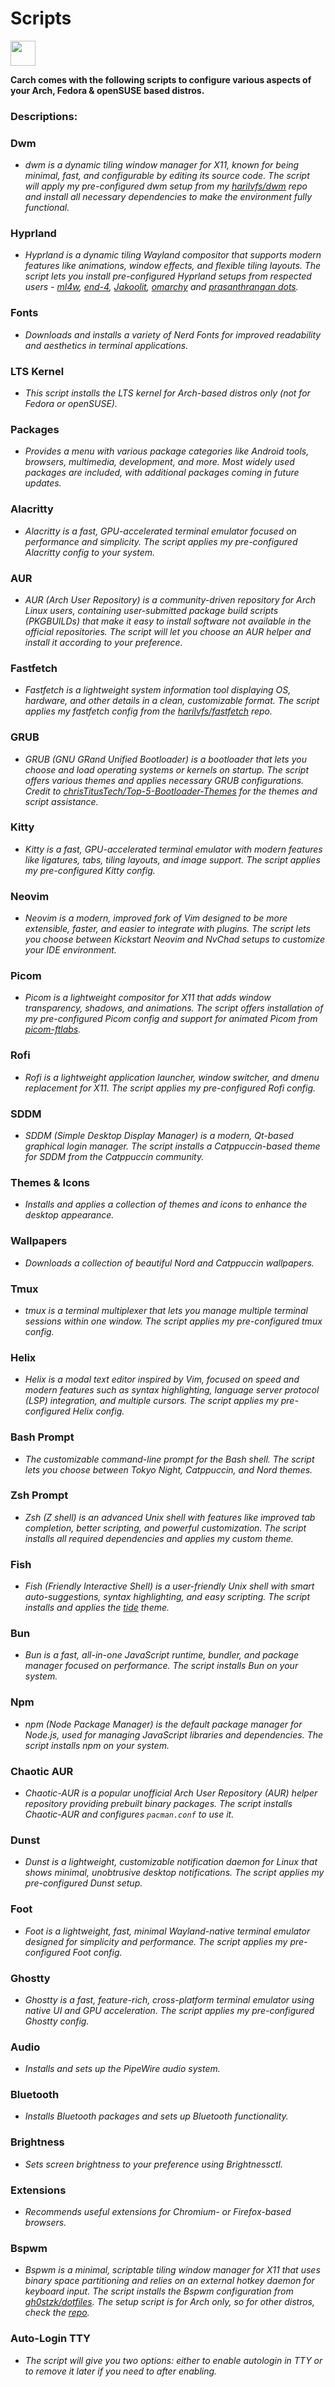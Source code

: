 # Scripts

<img src="https://cdn-icons-png.flaticon.com/128/3721/3721643.png" width="40" />

**Carch comes with the following scripts to configure various aspects of your Arch, Fedora & openSUSE based distros.**

### Descriptions:

### Dwm
- *dwm is a dynamic tiling window manager for X11, known for being minimal, fast, and configurable by editing its source code. The script will apply my pre-configured dwm setup from my [harilvfs/dwm](https://github.com/harilvfs/dwm) repo and install all necessary dependencies to make the environment fully functional.*

### Hyprland
- *Hyprland is a dynamic tiling Wayland compositor that supports modern features like animations, window effects, and flexible tiling layouts. The script lets you install pre-configured Hyprland setups from respected users - [ml4w](https://github.com/mylinuxforwork/dotfiles), [end-4](https://github.com/end-4/dots-hyprland), [Jakoolit](https://github.com/JaKooLit/Arch-Hyprland), [omarchy](https://github.com/basecamp/omarchy) and [prasanthrangan dots](https://github.com/prasanthrangan/hyprdots).*

### Fonts
- *Downloads and installs a variety of Nerd Fonts for improved readability and aesthetics in terminal applications.*

### LTS Kernel
- *This script installs the LTS kernel for Arch-based distros only (not for Fedora or openSUSE).*

### Packages
- *Provides a menu with various package categories like Android tools, browsers, multimedia, development, and more. Most widely used packages are included, with additional packages coming in future updates.*

### Alacritty
- *Alacritty is a fast, GPU-accelerated terminal emulator focused on performance and simplicity. The script applies my pre-configured Alacritty config to your system.*

### AUR
- *AUR (Arch User Repository) is a community-driven repository for Arch Linux users, containing user-submitted package build scripts (PKGBUILDs) that make it easy to install software not available in the official repositories. The script will let you choose an AUR helper and install it according to your preference.*

### Fastfetch
- *Fastfetch is a lightweight system information tool displaying OS, hardware, and other details in a clean, customizable format. The script applies my fastfetch config from the [harilvfs/fastfetch](https://github.com/harilvfs/fastfetch) repo.*

### GRUB
- *GRUB (GNU GRand Unified Bootloader) is a bootloader that lets you choose and load operating systems or kernels on startup. The script offers various themes and applies necessary GRUB configurations. Credit to [chrisTitusTech/Top-5-Bootloader-Themes](https://github.com/chrisTitusTech/Top-5-Bootloader-Themes) for the themes and script assistance.*

### Kitty
- *Kitty is a fast, GPU-accelerated terminal emulator with modern features like ligatures, tabs, tiling layouts, and image support. The script applies my pre-configured Kitty config.*

### Neovim
- *Neovim is a modern, improved fork of Vim designed to be more extensible, faster, and easier to integrate with plugins. The script lets you choose between Kickstart Neovim and NvChad setups to customize your IDE environment.*

### Picom
- *Picom is a lightweight compositor for X11 that adds window transparency, shadows, and animations. The script offers installation of my pre-configured Picom config and support for animated Picom from [picom-ftlabs](https://github.com/r0-zero/picom).*

### Rofi
- *Rofi is a lightweight application launcher, window switcher, and dmenu replacement for X11. The script applies my pre-configured Rofi config.*

### SDDM
- *SDDM (Simple Desktop Display Manager) is a modern, Qt-based graphical login manager. The script installs a Catppuccin-based theme for SDDM from the Catppuccin community.*

### Themes & Icons
- *Installs and applies a collection of themes and icons to enhance the desktop appearance.*

### Wallpapers
- *Downloads a collection of beautiful Nord and Catppuccin wallpapers.*

### Tmux
- *tmux is a terminal multiplexer that lets you manage multiple terminal sessions within one window. The script applies my pre-configured tmux config.*

### Helix
- *Helix is a modal text editor inspired by Vim, focused on speed and modern features such as syntax highlighting, language server protocol (LSP) integration, and multiple cursors. The script applies my pre-configured Helix config.*

### Bash Prompt
- *The customizable command-line prompt for the Bash shell. The script lets you choose between Tokyo Night, Catppuccin, and Nord themes.*

### Zsh Prompt
- *Zsh (Z shell) is an advanced Unix shell with features like improved tab completion, better scripting, and powerful customization. The script installs all required dependencies and applies my custom theme.*

### Fish
- *Fish (Friendly Interactive Shell) is a user-friendly Unix shell with smart auto-suggestions, syntax highlighting, and easy scripting. The script installs and applies the [tide](https://github.com/IlanCosman/tide) theme.*

### Bun
- *Bun is a fast, all-in-one JavaScript runtime, bundler, and package manager focused on performance. The script installs Bun on your system.*

### Npm
- *npm (Node Package Manager) is the default package manager for Node.js, used for managing JavaScript libraries and dependencies. The script installs npm on your system.*

### Chaotic AUR
- *Chaotic-AUR is a popular unofficial Arch User Repository (AUR) helper repository providing prebuilt binary packages. The script installs Chaotic-AUR and configures `pacman.conf` to use it.*

### Dunst
- *Dunst is a lightweight, customizable notification daemon for Linux that shows minimal, unobtrusive desktop notifications. The script applies my pre-configured Dunst setup.*

### Foot
- *Foot is a lightweight, fast, minimal Wayland-native terminal emulator designed for simplicity and performance. The script applies my pre-configured Foot config.*

### Ghostty
- *Ghostty is a fast, feature-rich, cross-platform terminal emulator using native UI and GPU acceleration. The script applies my pre-configured Ghostty config.*

### Audio
- *Installs and sets up the PipeWire audio system.*

### Bluetooth
- *Installs Bluetooth packages and sets up Bluetooth functionality.*

### Brightness
- *Sets screen brightness to your preference using Brightnessctl.*

### Extensions
- *Recommends useful extensions for Chromium- or Firefox-based browsers.*

### Bspwm
- *Bspwm is a minimal, scriptable tiling window manager for X11 that uses binary space partitioning and relies on an external hotkey daemon for keyboard input. The script installs the Bspwm configuration from [gh0stzk/dotfiles](https://github.com/gh0stzk/dotfiles). The setup script is for Arch only, so for other distros, check the [repo](https://github.com/gh0stzk/dotfiles).*

### Auto-Login TTY
- *The script will give you two options: either to enable autologin in TTY or to remove it later if you need to after enabling.*